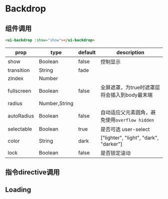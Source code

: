 # Backdrop

## 组件调用

<backdrop-index></backdrop-index>

```html
<ui-backdrop :show="show"></ui-backdrop>
```

|prop|type|default|description|
|--|--|--|--|
|show|Boolean|false|控制显示|
|transition|String|fade||
|zIndex|Number|||
|fullscreen|Boolean|false|全屏遮罩，为true时遮罩层将会插入到body最末端|
|radius|Number,String|||
|autoRadius|Boolean|false|自动适应父元素圆角，避免使用`overflow hidden`|
|selectable|Boolean|true|是否可选 user-select|
|color|String|dark|["lighter", "light", "dark", "darker"]|
|lock|Boolean|false|是否锁定滚动|


## 指令directive调用

<backdrop-directive></backdrop-directive>

## Loading

<backdrop-loading></backdrop-loading>